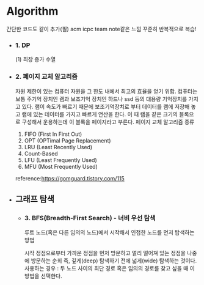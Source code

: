Algorithm
==========================================================

간단한 코드도 같이 추가(필) acm icpc team note같은 느낌 꾸준히 반복적으로 복습!

- ### 1. DP
  (1) 최장 증가 수열

- ### 2. 페이지 교체 알고리즘
  자원 제한이 있는 컴퓨터 자원을 그 한도 내에서 최고의 효율을 얻기 위함.
  컴퓨터는 보통 주기억 장치인 램과 보조기억 장치인 하드나 ssd 등의 대용량 기억장치를 가지고 있다. 램이 속도가 빠르기 때문에 보조기억장치로 부터 데이터를 램에 저장해
  놓고 램에 있는 데이터를 가지고 빠르게 연산을 한다. 이 때 램을 같은 크기의 블록으로 구성해서 운용하는데 이 블록을 페이지라고 부른다.
  페이지 교체 알고리즘 종류  
  1. FIFO (First In First Out)
  2. OPT (OPTimal Page Replacement)
  3. LRU (Least Recently Used)
  4. Count-Based
  5. LFU (Least Frequently Used)
  6. MFU (Most Frequently Used)

  reference:https://gomguard.tistory.com/115

- ## 그래프 탐색

  - ### 3. BFS(Breadth-First Search) - 너비 우선 탐색
    
    루트 노드(혹은 다른 임의의 노드)에서 시작해서 인접한 노드를 먼저 탑색하는 방법
    
    시작 정점으로부터 가까운 정점을 먼저 방문하고 멀리 떨어져 있는 정점을 나중에 방문하는 순회
    즉, 깊게(deep) 탐색하기 전에 넓게(wide) 탐색하는 것이다.
    사용하는 경우 : 두 노드 사이의 최단 경로 혹은 임의의 경로를 찾고 싶을 때 이 방법을 선택한다.


